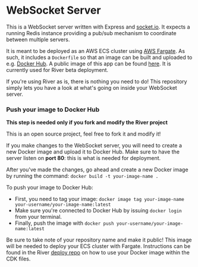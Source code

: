 # WebSocket Server

This is a WebSocket server written with Express and [socket.io](https://socket.io/). It expects a running Redis instance providing a pub/sub mechanism to coordinate between multiple servers.

It is meant to be deployed as an AWS ECS cluster using [AWS Fargate](https://aws.amazon.com/fargate/). As such, it includes a `Dockerfile` so that an image can be built and uploaded to e.g. [Docker Hub](https://hub.docker.com/). A public image of this app can be found [here](https://hub.docker.com/repository/docker/catherinemond/river-demo-redis). It is currently used for River beta deployment.

If you're using River as is, there is nothing you need to do! This repository simply lets you have a look at what's going on inside your WebSocket server.

### Push your image to Docker Hub

**This step is needed only if you fork and modify the River project**

This is an open source project, feel free to fork it and modify it!

If you make changes to the WebSocket server, you will need to create a new Docker image and upload it to Docker Hub. Make sure to have the server listen on **port 80**: this is what is needed for deployment.

After you've made the changes, go ahead and create a new Docker image by running the command: `docker build -t your-image-name .`

To push your image to Docker Hub:

- First, you need to tag your image: `docker image tag your-image-name your-username/your-image-name:latest`
- Make sure you're connected to Docker Hub by issuing `docker login` from your terminal.
- Finally, push the image with `docker push your-username/your-image-name:latest`

Be sure to take note of your repository name and make it public! This image will be needed to deploy your ECS cluster with Fargate. Instructions can be found in the River [deploy repo](https://github.com/river-live/deploy) on how to use your Docker image within the CDK files.
